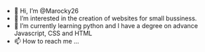 - 👋 Hi, I’m @Marocky26
- 👀 I’m interested in the creation of websites for small bussiness.
- 🌱 I’m currently learning python and I have a degree on advance Javascript, CSS and HTML
- 📫 How to reach me ... 

<!---
Marocky26/Marocky26 is a ✨ special ✨ repository because its `README.md` (this file) appears on your GitHub profile.
You can click the Preview link to take a look at your changes.
--->
